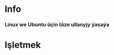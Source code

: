 # Info
### Linux we Ubuntu üçin täze ullanyjy ýasaýa
# Işletmek
```pkg install git && git clone https://github.com/Amanoff-official/linux-new-user && cd linux-new-user && bash ssh.sh